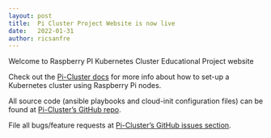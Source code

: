 ```yaml
---
layout: post
title:  Pi Cluster Project Website is now live
date:   2022-01-31
author: ricsanfre
---
```


Welcome to Raspberry PI Kubernetes Cluster Educational Project website

Check out the [Pi-Cluster docs][pi-cluster-docs] for more info about how to set-up a Kubernetes cluster using Raspberry Pi nodes.

All source code (ansible playbooks and cloud-init configuration files) can be found at [Pi-Cluster’s GitHub repo][pi-cluster-gh].

File all bugs/feature requests at [Pi-Cluster’s GitHub issues section][pi-cluster-gh-issues].

[pi-cluster-gh]:         https://github.com/ricsanfre/pi-cluster 
[pi-cluster-docs]:       https://picluster.ricsanfre.com/docs/home/
[pi-cluster-gh-issues]:  https://github.com/ricsanfre/pi-cluster/issues

